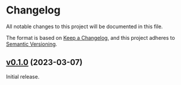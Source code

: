 # Changelog

All notable changes to this project will be documented in this file.

The format is based on [Keep a Changelog](https://keepachangelog.com/en/1.0.0/),
and this project adheres to [Semantic Versioning](https://semver.org/spec/v2.0.0.html).


## [v0.1.0](https://github.com/livebook-dev/kino_explorer/tree/v0.1.0) (2023-03-07)

Initial release.
